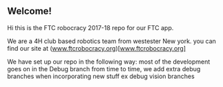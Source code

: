 ## Welcome!
Hi this is the FTC robocracy 2017-18 repo for our FTC app. 

We are a 4H club based robotics team from westester New york. you can find our site at (www.ftcrobocracy.org)[www.ftcrobocracy.org]

We have set up our repo in the following way: 
most of the development goes on in the Debug branch
from time to time, we add extra debug branches when incorporating new stuff  ex debug vision branches 
